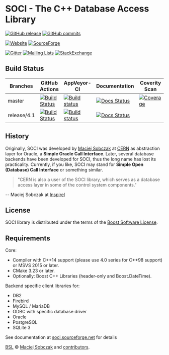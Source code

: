# SOCI - The C++ Database Access Library

[![GitHub release](https://img.shields.io/github/tag/SOCI/soci.svg)](https://github.com/SOCI/soci/releases/tag/v4.1.2)
[![GitHub commits](https://img.shields.io/github/commits-since/SOCI/soci/v4.1.2.svg)](https://github.com/SOCI/soci/tree/release/4.1)

[![Website](https://img.shields.io/website-up-down-green-red/http/shields.io.svg?label=soci.sourceforge.net)](https://soci.sourceforge.net)
[![SourceForge](https://img.shields.io/sourceforge/dm/soci.svg)](https://sourceforge.net/projects/soci/files/)

[![Gitter](https://img.shields.io/gitter/room/SOCI/soci.svg)](https://gitter.im/SOCI/soci)
[![Mailing Lists](https://img.shields.io/badge/mailing--lists-ok-yellowgreen.svg)](https://sourceforge.net/p/soci/mailman/)
[![StackExchange](https://img.shields.io/stackexchange/stackoverflow/t/soci.svg)](https://stackoverflow.com/questions/tagged/soci)

## Build Status

| Branches    | GitHub Actions | AppVeyor-CI | Documentation | Coverity Scan  |
|-------------|----------------|-------------|---------------|----------------|
| master      | [![Build Status](https://github.com/SOCI/soci/actions/workflows/ci.yml/badge.svg)](https://github.com/SOCI/soci/actions) | [![Build status](https://ci.appveyor.com/api/projects/status/dtp5mvbeyu9aqupr/branch/master?svg=true)](https://ci.appveyor.com/project/SOCI/soci/branch/master) | [![Docs Status](https://circleci.com/gh/SOCI/soci/tree/master.svg?style=svg&circle-token=5d31c692ed5fcffa5c5fc6b7fe2257b34d78f3c9)](https://circleci.com/gh/SOCI/soci/tree/master) | [![Coverage](https://scan.coverity.com/projects/6581/badge.svg)](https://scan.coverity.com/projects/soci-soci) |
| release/4.1 | [![Build Status](https://github.com/SOCI/soci/actions/workflows/ci.yml/badge.svg?branch=release/4.1)](https://github.com/SOCI/soci/actions) | [![Build status](https://ci.appveyor.com/api/projects/status/dtp5mvbeyu9aqupr/branch/release/4.1?svg=true)](https://ci.appveyor.com/project/SOCI/soci/branch/release/4.1) | [![Docs Status](https://circleci.com/gh/SOCI/soci/tree/release%2F4.1.svg?style=svg&circle-token=5d31c692ed5fcffa5c5fc6b7fe2257b34d78f3c9)](https://circleci.com/gh/SOCI/soci/tree/release%2F4.1) | |

## History

Originally, SOCI was developed by [Maciej Sobczak](https://www.msobczak.com/)
at [CERN](https://www.cern.ch/) as abstraction layer for Oracle,
a **Simple Oracle Call Interface**.
Later, several database backends have been developed for SOCI,
thus the long name has lost its practicality.
Currently, if you like, SOCI may stand for **Simple Open (Database) Call Interface**
or something similar.

> "CERN is also a user of the SOCI library, which serves as a database access
> layer in some of the control system components."

-- Maciej Sobczak at [Inspirel](http://www.inspirel.com/users.html)

## License

SOCI library is distributed under the terms of the [Boost Software License](https://www.boost.org/LICENSE_1_0.txt).

## Requirements

Core:

* Compiler with C++14 support (please use 4.0 series for C++98 support) or MSVS 2015 or later.
* CMake 3.23 or later.
* Optionally: Boost C++ Libraries (header-only and Boost.DateTime).

Backend specific client libraries for:

* DB2
* Firebird
* MySQL / MariaDB
* ODBC with specific database driver
* Oracle
* PostgreSQL
* SQLite 3

See documentation at [soci.sourceforge.net](https://soci.sourceforge.net) for details

[BSL](https://www.boost.org/LICENSE_1_0.txt) &copy;
[Maciej Sobczak](https://github.com/msobczak) and [contributors](https://github.com/SOCI/soci/graphs/contributors).
